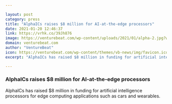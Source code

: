 ```yaml
---

layout: post
category: press
title: "AlphaICs raises $8 million for AI-at-the-edge processors"
date: 2021-01-20 12:46:37
link: https://vrhk.co/39Jh876
image: https://venturebeat.com/wp-content/uploads/2021/01/alpha-2.jpg?w=1200&strip=all
domain: venturebeat.com
author: "VentureBeat"
icon: https://venturebeat.com/wp-content/themes/vb-news/img/favicon.ico
excerpt: "AlphaICs has raised $8 million in funding for artificial intelligence processors for edge computing applications such as cars and wearables."

---
```


### AlphaICs raises $8 million for AI-at-the-edge processors

AlphaICs has raised $8 million in funding for artificial intelligence processors for edge computing applications such as cars and wearables.